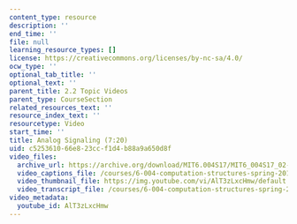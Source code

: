 ```yaml
---
content_type: resource
description: ''
end_time: ''
file: null
learning_resource_types: []
license: https://creativecommons.org/licenses/by-nc-sa/4.0/
ocw_type: ''
optional_tab_title: ''
optional_text: ''
parent_title: 2.2 Topic Videos
parent_type: CourseSection
related_resources_text: ''
resource_index_text: ''
resourcetype: Video
start_time: ''
title: Analog Signaling (7:20)
uid: c5253610-66e8-23cc-f1d4-b88a9a650d8f
video_files:
  archive_url: https://archive.org/download/MIT6.004S17/MIT6_004S17_02-02-02_300k.mp4
  video_captions_file: /courses/6-004-computation-structures-spring-2017/5306f40c227458dcb796d4bf96bbe6e8_AlT3zLxcHmw.vtt
  video_thumbnail_file: https://img.youtube.com/vi/AlT3zLxcHmw/default.jpg
  video_transcript_file: /courses/6-004-computation-structures-spring-2017/4fe4730a21fbc3db6ae93ecdcafe2da5_AlT3zLxcHmw.pdf
video_metadata:
  youtube_id: AlT3zLxcHmw
---
```

